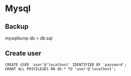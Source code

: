 # Mysql

## Backup

mysqldump db > db.sql

## Create user

```
CREATE USER 'user'@'localhost' IDENTIFIED BY 'password';
GRANT ALL PRIVILEGES ON db.* TO 'user'@'localhost';
```

